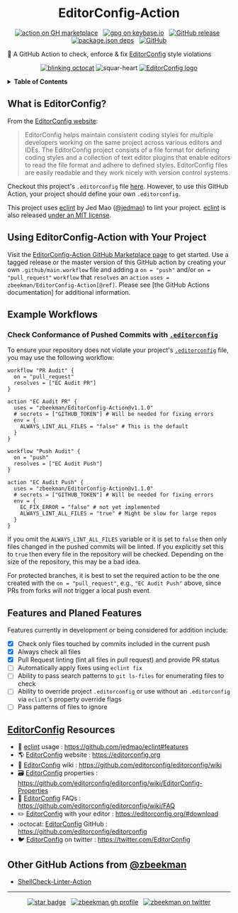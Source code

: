 <div align="center">

# EditorConfig-Action

[![action on GH marketplace][marketplace badge]][marketplace] &nbsp;
[![gpg on keybase.io][keybase badge]][keybase] &nbsp;
[![GitHub release][release badge]][latest release] &nbsp;
[![package.json deps][npm dep badge]][eclint npm] &nbsp;
[![GitHub][LICENSE badge]][LICENSE]

</div>

:mag_right: A GitHub Action to check, enforce & fix [EditorConfig] style violations

<div align="center">

  [![blinking octocat][Blinky]][marketplace]
  ![squar-heart][sq heart]
  [![EditorConfig logo][EC logo]][EditorConfig]

</div>

<details><summary><b>Table of Contents</b></summary>
<p>

<!-- markdown-toc start - Don't edit this section. Run M-x markdown-toc-refresh-toc -->
**Table of Contents**

- [EditorConfig-Action](#editorconfig-action)
  - [What is EditorConfig?](#what-is-editorconfig)
  - [Using EditorConfig-Action with Your Project](#using-editorconfig-action-with-your-project)
  - [Example Workflows](#example-workflows)
    - [Check Conformance of Pushed Commits with `.editorconfig`](#check-conformance-of-pushed-commits-with-editorconfig)
  - [Features and Planed Features](#features-and-planed-features)
  - [EditorConfig Resources](#editorconfig-resources)
  - [Other GitHub Actions from @zbeekman](#other-github-actions-from-zbeekman)

<!-- markdown-toc end -->

</p>
</details>

## What is EditorConfig?

From the [EditorConfig website][EditorConfig]:
> EditorConfig helps maintain consistent coding styles for multiple developers working on the same project across
various editors and IDEs. The EditorConfig project consists of a file format for defining coding styles and a collection
of text editor plugins that enable editors to read the file format and adhere to defined styles. EditorConfig files are
easily readable and they work nicely with version control systems.

Checkout this project's `.editorconfig` file [here][`.editorconfig`]. However, to use this GitHub Action, your project
should define your own `.editorconfig`.

This project uses [eclint] by Jed Mao ([@jedmao]) to lint your project. [eclint] is also
released [under an MIT license].

## Using EditorConfig-Action with Your Project

Visit the [EditorConfig-Action GitHub Marketplace page][marketplace] to get started. Use a tagged release or the master
version of this GitHub action by creating your own `.github/main.workflow` file and adding a `on = "push"` and/or
`on = "pull_request"` `workflow` that `resolves` an `action` `uses = zbeekman/EditorConfig-Action[@ref]`.
Please see [the GitHub Actions documentation] for additional information.

## Example Workflows

### Check Conformance of Pushed Commits with [`.editorconfig`]

To ensure your repository does not violate your project's [`.editorconfig`] file, you may use the
following workflow:

```workflow
workflow "PR Audit" {
  on = "pull_request"
  resolves = ["EC Audit PR"]
}

action "EC Audit PR" {
  uses = "zbeekman/EditorConfig-Action@v1.1.0"
  # secrets = ["GITHUB_TOKEN"] # Will be needed for fixing errors
  env = {
    ALWAYS_LINT_ALL_FILES = "false" # This is the default
  }
}

workflow "Push Audit" {
  on = "push"
  resolves = ["EC Audit Push"]
}

action "EC Audit Push" {
  uses = "zbeekman/EditorConfig-Action@v1.1.0"
  # secrets = ["GITHUB_TOKEN"] # Will be needed for fixing errors
  env = {
    EC_FIX_ERROR = "false" # not yet implemented
    ALWAYS_LINT_ALL_FILES = "true" # Might be slow for large repos
  }
}
```

If you omit the  `ALWAYS_LINT_ALL_FILES` variable or it is set to `false` then only files changed in
the pushed commits will be linted. If you explicitly set this to `true` then every file in the
repository will be checked. Depending on the size of the repository, this may be a bad idea.

For protected branches, it is best to set the required action to be the one created with the `on = "pull_request"`,
e.g., `"EC Audit Push"` above, since PRs from forks will not trigger a local push event.

## Features and Planed Features

Features currently in development or being considered for addition include:

  - [x] Check only files touched by commits included in the current push
  - [x] Always check all files
  - [x] Pull Request linting (lint all files in pull request) and provide PR status
  - [ ] Automatically apply fixes using `eclint fix`
  - [ ] Ability to pass search patterns to `git ls-files` for enumerating files to check
  - [ ] Ability to override project `.editorconfig` or use without an `.editorconfig` via `eclint`'s property override
      flags
  - [ ] Pass patterns of files to ignore

## [EditorConfig] Resources

  - :book: [eclint] usage : https://github.com/jedmao/eclint#features
  - :earth_americas: [EditorConfig] website : https://editorconfig.org
  - :memo: [EditorConfig] wiki : https://github.com/editorconfig/editorconfig/wiki
  - :card_file_box: [EditorConfig] properties :
    https://github.com/editorconfig/editorconfig/wiki/EditorConfig-Properties
  - :thinking: [EditorConfig] FAQs : https://github.com/editorconfig/editorconfig/wiki/FAQ
  - :pencil2: [EditorConfig] with your editor : https://editorconfig.org/#download
  - :octocat: [EditorConfig] GitHub : https://github.com/editorconfig/editorconfig
  - :bird: [EditorConfig] on twitter : https://twitter.com/EditorConfig

## Other GitHub Actions from [@zbeekman]

  - [ShellCheck-Linter-Action]

---

<div align="center">

[![star badge][star badge]][star] &nbsp;
[![zbeekman gh profile][gh follow]][gh profile] &nbsp;
[![zbeekman on twitter][twitter badge]][twitter]

</div>

[EditorConfig]: https://editorconfig.org
[eclint]: https://github.com/jedmao/eclint
[@jedmao]: https://github.com/jedmao
[@zbeekman]: https://github.com/zbeekman
[under an MIT license]: https://github.com/jedmao/eclint/blob/master/LICENSE
[`.editorconfig`]: https://github.com/zbeekman/EditorConfig-Action/blob/master/.editorconfig
[ShellCheck-Linter-Action]: https://github.com/marketplace/actions/shellcheck-linter-action
[GitHub Actions documentation]: https://developer.github.com/actions/

<!--
Artwork & Images
-->
[Blinky]: https://github.com/zbeekman/EditorConfig-Action/raw/master/assets/ocdb.gif
[sq heart]: https://github.com/zbeekman/EditorConfig-Action/raw/master/assets/sqhr.png
[EC logo]: https://github.com/zbeekman/EditorConfig-Action/raw/master/assets/ecl.png

<!--
Badges and local links
-->
[marketplace badge]: https://img.shields.io/badge/GitHub-Marketplace-lightblue.svg
[marketplace]: https://github.com/marketplace/actions/editorconfig-action
[LICENSE badge]: https://img.shields.io/github/license/zbeekman/EditorConfig-Action.svg
[LICENSE]: https://github.com/zbeekman/EditorConfig-Action/blob/master/LICENSE
[release badge]: https://img.shields.io/github/release/zbeekman/EditorConfig-Action.svg
[latest release]: https://github.com/zbeekman/EditorConfig-Action/releases/latest
[npm dep badge]:
https://img.shields.io/github/package-json/dependency-version/zbeekman/EditorConfig-Action/eclint.svg
[eclint npm]: https://www.npmjs.com/package/eclint
[keybase badge]: https://img.shields.io/keybase/pgp/zbeekman.svg
[keybase]: https://keybase.io/zbeekman
[twitter badge]: https://img.shields.io/twitter/follow/zbeekman.svg?style=social
[twitter]: https://twitter.com/intent/follow?screen_name=zbeekman
[star badge]: https://img.shields.io/github/stars/zbeekman/EditorConfig-Action.svg?style=social
[star]: https://github.com/zbeekman/EditorConfig-Action
[gh follow]: https://img.shields.io/github/followers/zbeekman.svg?style=social
[gh profile]: https://github.com/zbeekman
